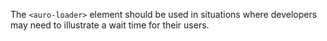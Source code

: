 The `<auro-loader>` element should be used in situations where developers may need to illustrate a wait time for their users.
